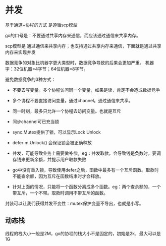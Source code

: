 # 并发

基于通道+协程的方式 是遵循scp模型

go的口号是：不要通过共享内存来通信，而应该通过通信来共享内存。

scp模型是 通过通信来共享内存；也支持通过共享内存来通信，下面就是通过共享内存来实现并发


数据竞争的对象比机器字更大类型时，数据竞争导致的后果会更加严重。
机器字：32位机器=4字节；64位机器=8字节。

避免数据竞争的3种方式：
- 不要去写变量。多个协程访问同一个变量，如果是读，肯定不会造成数据竞争
- 多个协程不要直接访问变量，通过channel。通过通信来共享。
- 同一时刻，最多只允许一个协程去访问变量。也就是互斥


- 同步channel可已充当锁
- sync.Mutex提供了锁，可以显示Lock Unlock
- defer m.Unlock() 会保证锁会被正确释放
- 并发，可能导致业务上需要做补偿。eg：并发取款，会导致钱是负数时，要调存钱来更新余额，并提示用户取款失败
- go中没有重入锁，导致使用defer之后，函数中最多有一个互斥函数。取款时不能查余额，因为互斥在函数结束时才会释放。
- 针对上面的情况，只能将一个函数分离成多个函数。eg：两个查余额的，一个带互斥，一个不带。取款时调用不带互斥的函数。


封装可以让我们获得并发不变性：mutex保护变量不导出，也就是小写。

## 动态栈

线程的栈大小一般是2M，go的协程的栈大小不是固定的，初始是2k，最大可以是1G
